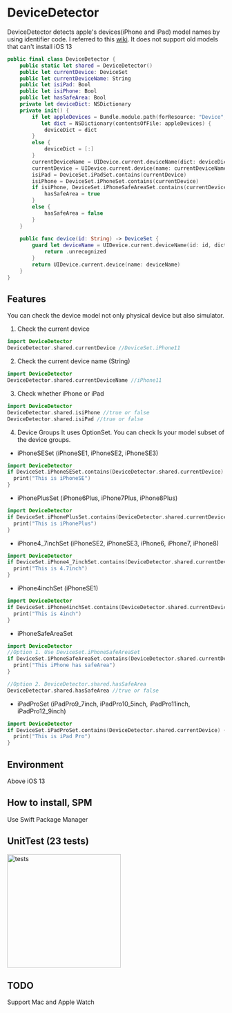 # DeviceDetector

DeviceDetector detects apple's devices(iPhone and iPad) model names by using identifier code. I referred to this [wiki](https://www.theiphonewiki.com/wiki/Models). It does not support old models that can't install iOS 13

```swift
public final class DeviceDetector {
    public static let shared = DeviceDetector()
    public let currentDevice: DeviceSet
    public let currentDeviceName: String
    public let isiPad: Bool
    public let isiPhone: Bool
    public let hasSafeArea: Bool
    private let deviceDict: NSDictionary
    private init() {
        if let appleDevices = Bundle.module.path(forResource: "Device", ofType: "plist"),
           let dict = NSDictionary(contentsOfFile: appleDevices) {
            deviceDict = dict
        }
        else {
            deviceDict = [:]
        }
        currentDeviceName = UIDevice.current.deviceName(dict: deviceDict) ?? ""
        currentDevice = UIDevice.current.device(name: currentDeviceName)
        isiPad = DeviceSet.iPadSet.contains(currentDevice)
        isiPhone = DeviceSet.iPhoneSet.contains(currentDevice)
        if isiPhone, DeviceSet.iPhoneSafeAreaSet.contains(currentDevice) {
            hasSafeArea = true
        }
        else {
            hasSafeArea = false
        }
    }
    
    public func device(id: String) -> DeviceSet {
        guard let deviceName = UIDevice.current.deviceName(id: id, dict: deviceDict) else {
            return .unrecognized
        }
        return UIDevice.current.device(name: deviceName)
    }
}
```

## Features
You can check the device model not only physical device but also simulator.

1. Check the current device
```swift
import DeviceDetector
DeviceDetector.shared.currentDevice //DeviceSet.iPhone11
```

2. Check the current device name (String)
```swift
import DeviceDetector
DeviceDetector.shared.currentDeviceName //iPhone11
```

3. Check whether iPhone or iPad
```swift
import DeviceDetector
DeviceDetector.shared.isiPhone //true or false
DeviceDetector.shared.isiPad //true or false
```

4. Device Groups
It uses OptionSet. You can check Is your model subset of the device groups.

- iPhoneSESet (iPhoneSE1, iPhoneSE2, iPhoneSE3)
```swift
import DeviceDetector
if DeviceSet.iPhoneSESet.contains(DeviceDetector.shared.currentDevice) {
  print("This is iPhoneSE")
}
```

- iPhonePlusSet (iPhone6Plus, iPhone7Plus, iPhone8Plus)
```swift
import DeviceDetector
if DeviceSet.iPhonePlusSet.contains(DeviceDetector.shared.currentDevice) {
  print("This is iPhonePlus")
}
```

- iPhone4_7inchSet (iPhoneSE2, iPhoneSE3, iPhone6, iPhone7, iPhone8)
```swift
import DeviceDetector
if DeviceSet.iPhone4_7inchSet.contains(DeviceDetector.shared.currentDevice) {
  print("This is 4.7inch")
}
```

- iPhone4inchSet (iPhoneSE1)
```swift
import DeviceDetector
if DeviceSet.iPhone4inchSet.contains(DeviceDetector.shared.currentDevice) {
  print("This is 4inch")
}
```

- iPhoneSafeAreaSet
```swift
import DeviceDetector
//Option 1. Use DeviceSet.iPhoneSafeAreaSet
if DeviceSet.iPhoneSafeAreaSet.contains(DeviceDetector.shared.currentDevice) {
  print("This iPhone has safeArea")
}

//Option 2. DeviceDetector.shared.hasSafeArea
DeviceDetector.shared.hasSafeArea //true or false
```
- iPadProSet (iPadPro9_7inch, iPadPro10_5inch, iPadPro11inch, iPadPro12_9inch)
```swift
import DeviceDetector
if DeviceSet.iPadProSet.contains(DeviceDetector.shared.currentDevice) {
  print("This is iPad Pro")
}
```

## Environment
Above iOS 13

## How to install, SPM
Use Swift Package Manager

## UnitTest (23 tests)
<img width="263" alt="tests" src="https://user-images.githubusercontent.com/12643700/168467179-b70c0117-4bc1-476b-8b99-dfaa8df051fe.png">


## TODO
Support Mac and Apple Watch
